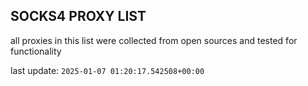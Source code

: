 ## SOCKS4 PROXY LIST

all proxies in this list were collected from open sources and tested for functionality

last update: `2025-01-07 01:20:17.542508+00:00`